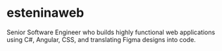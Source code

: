 # esteninaweb
Senior Software Engineer who builds highly functional web applications using C#, Angular, CSS, and translating Figma designs into code.
